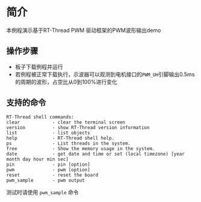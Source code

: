 # 简介

本例程演示基于RT-Thread PWM 驱动框架的PWM波形输出demo

## 操作步骤

- 板子下载例程并运行
- 若例程被正常下载执行，示波器可以观测到电机接口的`PWM_UH`引脚输出0.5ms的周期的波形，占空比从0到100%进行变化

## 支持的命令

```console
RT-Thread shell commands:
clear            - clear the terminal screen
version          - show RT-Thread version information
list             - list objects
help             - RT-Thread shell help.
ps               - List threads in the system.
free             - Show the memory usage in the system.
date             - get date and time or set (local timezone) [year month day hour min sec]
pin              - pin [option]
pwm              - pwm [option]
reset            - reset the board
pwm_sample       - pwm output
```

测试时请使用 `pwm_sample` 命令